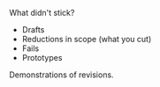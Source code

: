 What didn't stick?
* Drafts
* Reductions in scope (what you cut)
* Fails
* Prototypes

Demonstrations of revisions.
